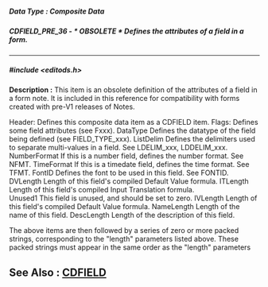 ##### Data Type : Composite Data
##### CDFIELD_PRE_36 - * OBSOLETE * Defines the attributes of a field in a form.
---
##### #include <editods.h>
**Description :**
This item is an obsolete definition of the attributes of a field in a form 
note. It is included in this reference for compatibility with forms created 
with pre-V1 releases of Notes.

Header:                  Defines this composite data item as a CDFIELD item.
Flags:                      Defines some field attributes (see Fxxx).
DataType              Defines the datatype of the field being defined (see 
FIELD_TYPE_xxx).
ListDelim                Defines the delimiters used to separate multi-values 
in a field. See LDELIM_xxx, LDDELIM_xxx.
NumberFormat    If this is a number field, defines the number format.  See NFMT.
TimeFormat          If this is a timedate field, defines the time format. See 
TFMT.
FontID                      Defines the font to be used in this field.  See 
FONTID.
DVLength               Length of this field's compiled Default Value formula.
ITLength                 Length of this field's compiled Input Translation 
formula.    
Unused1                 This field is unused, and should be set to zero.
IVLength                 Length of this field's compiled Default Value formula.
NameLength         Length of the name of this field.
DescLength           Length of the description of this field.

The above items are then followed by a series of zero or more packed strings, 
corresponding to the "length" parameters listed above. These packed strings 
must appear in the same order as the "length" parameters

**See Also :**
[CDFIELD](D:/md_files/CDFIELD.md)
---
